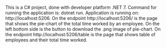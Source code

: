 This is a C# project, done with developer platform .NET 7.
Command for running the application is: dotnet run.
Application is running on: http://localhost:5206.
On the endpoint http://localhost:5206/ is the page that shows the pie-chart of the total time worked by an employee. On the left bottom side is the button to download the .png image of pie-chart.
On the endpoint http://localhost:5206/table is the page that shows table of employees and their total time worked.
